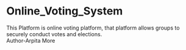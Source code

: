 # Online_Voting_System
This Platform is online voting platform, that platform allows groups to securely conduct votes and elections.
<br>
Author-Arpita More
